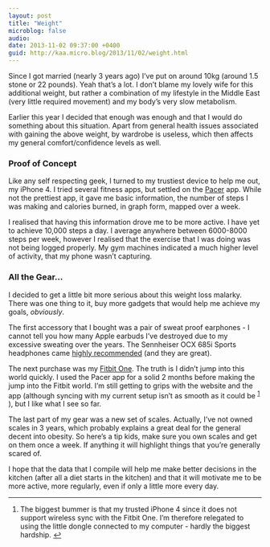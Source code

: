```yaml
---
layout: post
title: "Weight"
microblog: false
audio: 
date: 2013-11-02 09:37:00 +0400
guid: http://kaa.micro.blog/2013/11/02/weight.html
---
```

<p>Since I got married (nearly 3 years ago) I&rsquo;ve put on around 10kg (around 1.5 stone or 22 pounds). Yeah that&rsquo;s a lot. I don&rsquo;t blame my lovely wife for this additional weight, but rather a combination of my lifestyle in the Middle East (very little required movement) and my body&rsquo;s very slow metabolism.</p>

<p>Earlier this year I decided that enough was enough and that I would do something about this situation. Apart from general health issues associated with gaining the above weight, by wardrobe is useless, which then affects my general comfort/confidence levels as well.</p>

<h3>Proof of Concept</h3>

<p>Like any self respecting geek, I turned to my trustiest device to help me out, my iPhone 4. I tried several fitness apps, but settled on the <a href="https://itunes.apple.com/us/app/pacer-pedometer-plus-weight/id600446812?mt=8">Pacer</a> app. While not the prettiest app, it gave me basic information, the number of steps I was making and calories burned, in graph form, mapped over a week.</p>

<p>I realised that having this information drove me to be more active. I have yet to achieve 10,000 steps a day. I average anywhere between 6000-8000 steps per week, however I realised that the exercise that I was doing was not being logged properly. My gym machines indicated a much higher level of activity, that my phone wasn&rsquo;t capturing.</p>

<h3>All the Gear…</h3>

<p>I decided to get a little bit more serious about this weight loss malarky. There was one thing to it, buy more gadgets that would help me achieve my goals, <em>obviously</em>.</p>

<p>The first accessory that I bought was a pair of sweat proof earphones - I cannot tell you how many Apple earbuds I&rsquo;ve destroyed due to my excessive sweating over the years. The Sennheiser OCX 685i Sports headphones came <a href="http://thewirecutter.com/reviews/the-best-exercise-headphones/">highly recommended</a> (and they are great).</p>

<p>The next purchase was my <a href="http://www.fitbit.com/uk/one">Fitbit One</a>. The truth is I didn&rsquo;t jump into this world quickly. I used the Pacer app for a solid 2 months before making the jump into the Fitbit world. I&rsquo;m still getting to grips with the website and the app (although syncing with my current setup isn&rsquo;t as smooth as it could be <sup id="fnref:1"><a href="1" class="footnote-ref">1</a></sup> ), but I like what I see so far.</p>

<p>The last part of my gear was a new set of scales. Actually, I&rsquo;ve not owned scales in 3 years, which probably explains a great deal for the general decent into obesity. So here&rsquo;s a tip kids, make sure you own scales and get on them once a week. If anything it will highlight things that you&rsquo;re generally scared of.</p>

<p>I hope that the data that I compile will help me make better decisions in the kitchen (after all a diet starts in the kitchen) and that it will motivate me to be more active, more regularly, even if only a little more every day.</p>

<div class="footnotes">
<hr /><ol><li id="fn:1">
<p>The biggest bummer is that my trusted iPhone 4 since it does not support wireless sync with the Fitbit One. I&rsquo;m therefore relegated to using the little dongle connected to my computer - hardly the biggest hardship. <a href="1" class="footnote-backref">↩︎</a></p>
</li>

</ol></div>
